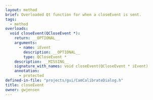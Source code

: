 ```yaml
---
layout: method
brief: Overloaded Qt function for when a closeEvent is sent.
tags:
  - method
overloads:
  void closeEvent(QCloseEvent *):
    return: __OPTIONAL__
    arguments:
      - name: iEvent
        description: __OPTIONAL__
        type: QCloseEvent *
    description: __MISSING__
    signature_with_names: void closeEvent(QCloseEvent * iEvent)
    annotation:
      - protected
defined-in-file: "projects/gui/CamCalibrateDialog.h"
title: closeEvent
owner: gwjensen
---
```

